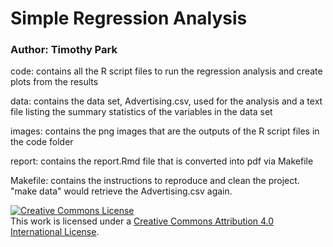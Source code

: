 # Simple Regression Analysis
### Author: Timothy Park

code: contains all the R script files to run the regression analysis and create plots from the results

data: contains the data set, Advertising.csv, used for the analysis and a text file listing the summary statistics of the variables in the data set

images: contains the png images that are the outputs of the R script files in the code folder

report: contains the report.Rmd file that is converted into pdf via Makefile

Makefile: contains the instructions to reproduce and clean the project. "make data" would retrieve the Advertising.csv again.



<a rel="license" href="http://creativecommons.org/licenses/by/4.0/"><img alt="Creative Commons License" style="border-width:0" src="https://i.creativecommons.org/l/by/4.0/88x31.png" /></a><br />This work is licensed under a <a rel="license" href="http://creativecommons.org/licenses/by/4.0/">Creative Commons Attribution 4.0 International License</a>.